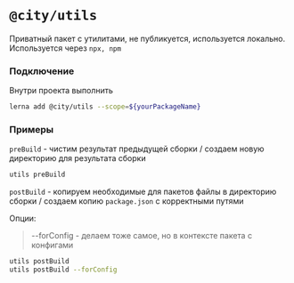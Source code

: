 # `@city/utils` 

Приватный пакет с утилитами, не публикуется, используется локально.
Используется через `npx, npm`

### Подключение

Внутри проекта выполнить

```sh
lerna add @city/utils --scope=${yourPackageName}
```

### Примеры

`preBuild` - чистим результат предыдущей сборки / создаем новую директорию для результата сборки

```sh
utils preBuild
```

`postBuild` - копируем необходимые для пакетов файлы в директорию сборки / создаем копию `package.json` с корректными путями

Опции:

> --forConfig - делаем тоже самое, но в контексте пакета с конфигами

```sh
utils postBuild
utils postBuild --forConfig
```
